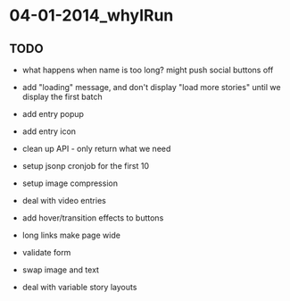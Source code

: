 # 04-01-2014_whyIRun

## TODO

- what happens when name is too long? might push social buttons off
- add "loading" message, and don't display "load more stories" until we display the first batch
- add entry popup
- add entry icon

- clean up API - only return what we need
- setup jsonp cronjob for the first 10
- setup image compression
- deal with video entries
- add hover/transition effects to buttons
- long links make page wide
- validate form
- swap image and text
- deal with variable story layouts